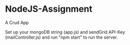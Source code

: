# NodeJS-Assignment
A Crud App 

Set up your mongoDB string (app.js) and sendGrid API-Key (mailController.js) and run "npm start" to run the server.
